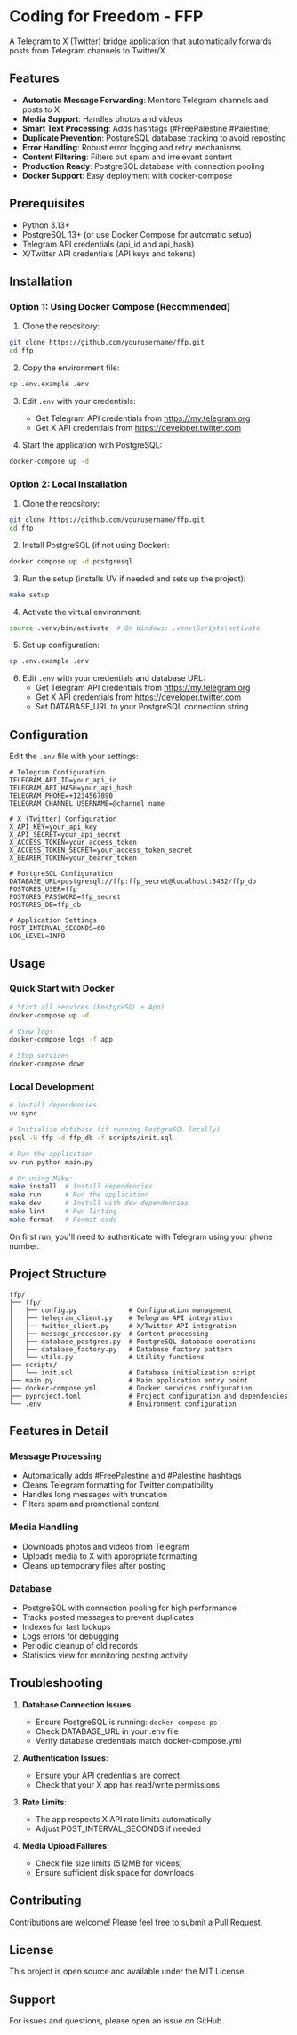 # Coding for Freedom - FFP

A Telegram to X (Twitter) bridge application that automatically forwards posts from Telegram channels to Twitter/X.

## Features

- **Automatic Message Forwarding**: Monitors Telegram channels and posts to X
- **Media Support**: Handles photos and videos
- **Smart Text Processing**: Adds hashtags (#FreePalestine #Palestine)
- **Duplicate Prevention**: PostgreSQL database tracking to avoid reposting
- **Error Handling**: Robust error logging and retry mechanisms
- **Content Filtering**: Filters out spam and irrelevant content
- **Production Ready**: PostgreSQL database with connection pooling
- **Docker Support**: Easy deployment with docker-compose

## Prerequisites

- Python 3.13+
- PostgreSQL 13+ (or use Docker Compose for automatic setup)
- Telegram API credentials (api_id and api_hash)
- X/Twitter API credentials (API keys and tokens)

## Installation

### Option 1: Using Docker Compose (Recommended)

1. Clone the repository:

```bash
git clone https://github.com/yourusername/ffp.git
cd ffp
```

2. Copy the environment file:

```bash
cp .env.example .env
```

3. Edit `.env` with your credentials:

   - Get Telegram API credentials from https://my.telegram.org
   - Get X API credentials from https://developer.twitter.com

4. Start the application with PostgreSQL:

```bash
docker-compose up -d
```

### Option 2: Local Installation

1. Clone the repository:

```bash
git clone https://github.com/yourusername/ffp.git
cd ffp
```

2. Install PostgreSQL (if not using Docker):

```bash
docker compose up -d postgresql
```

3. Run the setup (installs UV if needed and sets up the project):

```bash
make setup
```

4. Activate the virtual environment:

```bash
source .venv/bin/activate  # On Windows: .venv\Scripts\activate
```

5. Set up configuration:

```bash
cp .env.example .env
```

6. Edit `.env` with your credentials and database URL:
   - Get Telegram API credentials from https://my.telegram.org
   - Get X API credentials from https://developer.twitter.com
   - Set DATABASE_URL to your PostgreSQL connection string

## Configuration

Edit the `.env` file with your settings:

```env
# Telegram Configuration
TELEGRAM_API_ID=your_api_id
TELEGRAM_API_HASH=your_api_hash
TELEGRAM_PHONE=+1234567890
TELEGRAM_CHANNEL_USERNAME=@channel_name

# X (Twitter) Configuration
X_API_KEY=your_api_key
X_API_SECRET=your_api_secret
X_ACCESS_TOKEN=your_access_token
X_ACCESS_TOKEN_SECRET=your_access_token_secret
X_BEARER_TOKEN=your_bearer_token

# PostgreSQL Configuration
DATABASE_URL=postgresql://ffp:ffp_secret@localhost:5432/ffp_db
POSTGRES_USER=ffp
POSTGRES_PASSWORD=ffp_secret
POSTGRES_DB=ffp_db

# Application Settings
POST_INTERVAL_SECONDS=60
LOG_LEVEL=INFO
```

## Usage

### Quick Start with Docker

```bash
# Start all services (PostgreSQL + App)
docker-compose up -d

# View logs
docker-compose logs -f app

# Stop services
docker-compose down
```

### Local Development

```bash
# Install dependencies
uv sync

# Initialize database (if running PostgreSQL locally)
psql -U ffp -d ffp_db -f scripts/init.sql

# Run the application
uv run python main.py

# Or using Make:
make install  # Install dependencies
make run      # Run the application
make dev      # Install with dev dependencies
make lint     # Run linting
make format   # Format code
```

On first run, you'll need to authenticate with Telegram using your phone number.

## Project Structure

```
ffp/
├── ffp/
│   ├── config.py             # Configuration management
│   ├── telegram_client.py    # Telegram API integration
│   ├── twitter_client.py     # X/Twitter API integration
│   ├── message_processor.py  # Content processing
│   ├── database_postgres.py  # PostgreSQL database operations
│   ├── database_factory.py   # Database factory pattern
│   └── utils.py              # Utility functions
├── scripts/
│   └── init.sql              # Database initialization script
├── main.py                   # Main application entry point
├── docker-compose.yml        # Docker services configuration
├── pyproject.toml            # Project configuration and dependencies
└── .env                      # Environment configuration
```

## Features in Detail

### Message Processing

- Automatically adds #FreePalestine and #Palestine hashtags
- Cleans Telegram formatting for Twitter compatibility
- Handles long messages with truncation
- Filters spam and promotional content

### Media Handling

- Downloads photos and videos from Telegram
- Uploads media to X with appropriate formatting
- Cleans up temporary files after posting

### Database

- PostgreSQL with connection pooling for high performance
- Tracks posted messages to prevent duplicates
- Indexes for fast lookups
- Logs errors for debugging
- Periodic cleanup of old records
- Statistics view for monitoring posting activity

## Troubleshooting

1. **Database Connection Issues**:

   - Ensure PostgreSQL is running: `docker-compose ps`
   - Check DATABASE_URL in your .env file
   - Verify database credentials match docker-compose.yml

2. **Authentication Issues**:

   - Ensure your API credentials are correct
   - Check that your X app has read/write permissions

3. **Rate Limits**:

   - The app respects X API rate limits automatically
   - Adjust POST_INTERVAL_SECONDS if needed

4. **Media Upload Failures**:
   - Check file size limits (512MB for videos)
   - Ensure sufficient disk space for downloads

## Contributing

Contributions are welcome! Please feel free to submit a Pull Request.

## License

This project is open source and available under the MIT License.

## Support

For issues and questions, please open an issue on GitHub.

